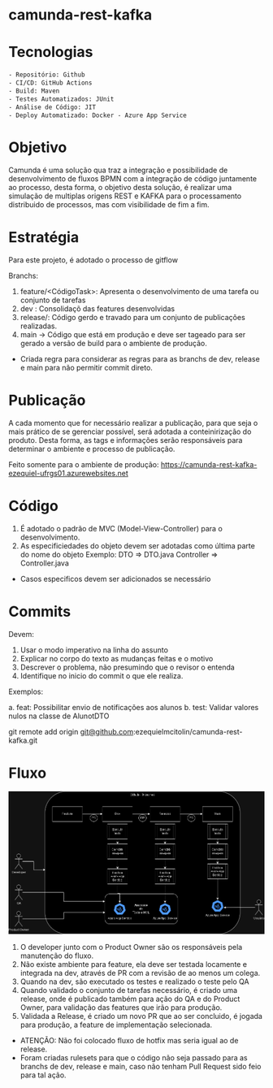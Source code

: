 # camunda-rest-kafka


# Tecnologias

    - Repositório: Github
    - CI/CD: GitHub Actions
    - Build: Maven
    - Testes Automatizados: JUnit
    - Análise de Código: JIT
    - Deploy Automatizado: Docker - Azure App Service

# Objetivo

Camunda é uma solução qua traz a integração e possibilidade de desenvolvimento de fluxos BPMN com a integração de código juntamente ao processo, desta forma, o objetivo desta solução, é realizar uma simulação de multiplas origens REST e KAFKA para o processamento distribuido de processos, mas com visibilidade de fim a fim.

# Estratégia

Para este projeto, é adotado o processo de gitflow

Branchs:
1. feature/<CódigoTask>: Apresenta o desenvolvimento de uma tarefa ou conjunto de tarefas
2. dev : Consolidaçõ das features desenvolvidas
3. release/<dataRelease>: Código gerdo e travado para um conjunto de publicações realizadas.
4. main -> Código que está em produção e deve ser tageado para ser gerado a versão de build para o ambiente de produção.

* Criada regra para considerar as regras para as branchs de dev, release e main para não permitir commit direto.

# Publicação

A cada momento que for necessário realizar a publicação, para que seja o mais prático de se gerenciar possível, será adotada a conteinirização do produto. Desta forma, as tags e informações serão responsáveis para determinar o ambiente e processo de publicação.

Feito somente para o ambiente de produção: https://camunda-rest-kafka-ezequiel-ufrgs01.azurewebsites.net


# Código

1. É adotado o padrão de MVC (Model-View-Controller) para o desenvolvimento.
2. As especificiedades do objeto devem ser adotadas como última parte do nome do objeto
Exemplo:
DTO => <Classe>DTO.java
Controller => <Nome>Controller.java

* Casos especificos devem ser adicionados se necessário

# Commits

Devem:

1. Usar o modo imperativo na linha do assunto
2. Explicar no corpo do texto as mudanças feitas e o motivo
3. Descrever o problema, não presumindo que o revisor o entenda
4. Identifique no inicio do commit o que ele realiza.

Exemplos:

a. feat: Possibilitar envio de notificações aos alunos
b. test: Validar valores nulos na classe de AlunotDTO


git remote add origin git@github.com:ezequielmcitolin/camunda-rest-kafka.git




# Fluxo

![Fluxo](/.github\workflows\Diagrama-Github.png "Fluxo")


1. O developer junto com o Product Owner são os responsáveis pela manutenção do fluxo.
2. Não existe ambiente para feature, ela deve ser testada locamente e integrada na dev, através de PR com a revisão de ao menos um colega.
3. Quando na dev, são executado os testes e realizado o teste pelo QA 
4. Quando validado o conjunto de tarefas necessário, é criado uma release, onde é publicado também para ação do QA e do Product Owner, para validação das features que irão para produção.
5. Validada a Release, é criado um novo PR que ao ser concluido, é jogada para produção, a feature de implementação selecionada. 

* ATENÇÃO: Não foi colocado fluxo de hotfix mas seria igual ao de release.
* Foram criadas rulesets para que o código não seja passado para as branchs de dev, release e main, caso não tenham Pull Request sido feio para tal ação.


